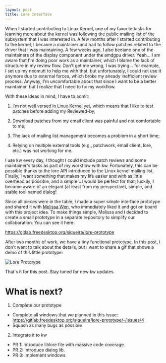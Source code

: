```yaml
---
layout: post
title: Lore Interface
---
```


When I started contributing to Linux Kernel, one of my favorite tasks for
learning more about the kernel was following the public mailing list of the
subsystem that I was interested in. A few months after I started contributing
to the kernel, I became a maintainer and had to follow patches related to the
driver that I was maintaining. A few weeks ago, I also became one of the
maintainers of the display component under the amdgpu driver. Yeah... I am
aware that I'm doing poor work as a maintainer, which  I blame the lack of
structure in my review flow. Don't get me wrong, I was trying... for example, I
set up my neomutt to help me with that, but unfortunately, I could not use it
anymore due to external forces, which broke my already inefficient review
process. Anyway, I'm uncomfortable about that since I want to be a better
maintainer, but I realize that I need to fix my workflow.

With these ideas in mind, I have to admit:

1. I'm not well versed in Linux Kernel yet, which means that I like to test
   patches before adding my Reviewed-by;
2. Download patches from my email client was painful and not comfortable to me;

3. The lack of mailing list management becomes a problem in a short time;
4. Relying on multiple external tools (e.g., patchwork, email client, lore,
   etc.) was not working for me.

I use kw every day, I thought I could include patch reviews and some
maintainer's tasks as part of my workflow with kw. Fortunately, this can be
possible thanks to the lore API introduced to the Linux kernel mailing list.
Finally, I want something that makes my life easier and with as little overhead
as possible, and a simple UI would be perfect for that; luckily, I became aware
of an elegant (at least from my perspective), simple, and stable tool named
dialog!

Since all pieces were in the table, I made a super simple interface prototype
and shared it with [Melissa Wen](https://melissawen.github.io/), who
immediately liked it and got on board with this project idea. To make things
simple, Melissa and I decided to create a small prototype in a separate
repository to simplify our collaboration. You can see it here:

<https://gitlab.freedesktop.org/siqueira/lore-prototype>

After two months of work, we have a tiny functional prototype. In this post, I
don't want to talk about the details, but I want to share a gif that shows a
demo of this little prototype:

![Lore Prototype]({{site.url}}/images/gifs/lore-prototype-hello-world.gif )

That's it for this post. Stay tuned for new kw updates.

# What is next?

1. Complete our prototype
 * Complete all windows that we planned in this issue:
   <https://gitlab.freedesktop.org/siqueira/lore-prototype/-/issues/4>
 * Squash as many bugs as possible
2. Integrate it to kw
 * PR 1: Introduce liblore file with massive code coverage.
 * PR 2: Introduce dialog lib.
 * PR 3: Implement windows
